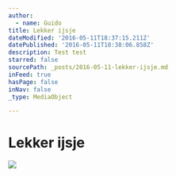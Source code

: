 ```yaml
---
author:
  - name: Guido
title: Lekker ijsje
dateModified: '2016-05-11T18:37:15.211Z'
datePublished: '2016-05-11T18:38:06.858Z'
description: Test test
starred: false
sourcePath: _posts/2016-05-11-lekker-ijsje.md
inFeed: true
hasPage: false
inNav: false
_type: MediaObject

---
```

# Lekker ijsje
![](https://the-grid-user-content.s3-us-west-2.amazonaws.com/30909c80-8b38-480c-87d4-773d79d2ead7.jpg)